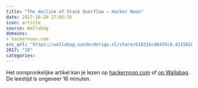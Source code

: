 ```yaml
---
title: "The decline of Stack Overflow – Hacker Noon"
date: 2017-10-20 17:02:35
icon: article
source: Wallabag
domains:
- hackernoon.com
src_url: "https://wallabag.sanderdorigo.nl/share/618316cd8435c8.43158206"
2017: "10"
categories:
---
```

Het oorspronkelijke artikel kan je lezen op [hackernoon.com](https://hackernoon.com/the-decline-of-stack-overflow-7cb69faa575d?gi=e3036c436088) of [op Wallabag](https://wallabag.sanderdorigo.nl/share/618316cd8435c8.43158206). De leestijd is ongeveer 16 minuten.